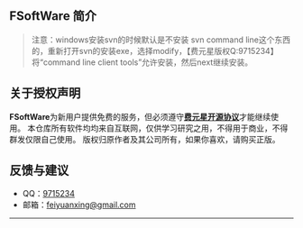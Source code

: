 ## FSoftWare 简介

>  注意：windows安装svn的时候默认是不安装 svn command line这个东西的，重新打开svn的安装exe，选择modify，【费元星版权Q:9715234】将“command line client tools”允许安装，然后next继续安装。
 

## 关于授权声明

**FSoftWare**为新用户提供免费的服务，但必须遵守[**费元星开源协议**](http://feiyuanxing.com/kaiyuanxieyi/kaiyuanxieyi.html)才能继续使用。
本仓库所有软件均均来自互联网，仅供学习研究之用，不得用于商业，不得群发仅限自己使用。
版权归原作者及其公司所有，如果你喜欢，请购买正版。


## 反馈与建议
- QQ：[9715234](http://qq.feiyuanxing.com)
- 邮箱：[feiyuanxing@gmail.com](http://mail.feiyuanxing.com)

---------

